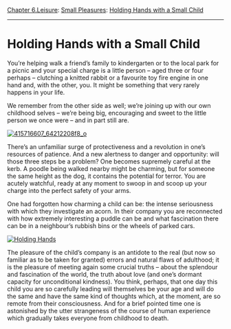 [Chapter 6.Leisure](https://www.theschooloflife.com/thebookoflife/category/leisure/): [Small Pleasures](https://www.theschooloflife.com/thebookoflife/category/leisure/small-pleasures/): [Holding Hands with a Small Child](https://www.theschooloflife.com/thebookoflife/holding-hands-with-a-small-child/)

* * *

# Holding Hands with a Small Child

You’re helping walk a friend’s family to kindergarten or to the local park for a picnic and your special charge is a little person – aged three or four perhaps – clutching a knitted rabbit or a favourite toy fire engine in one hand and, with the other, you. It might be something that very rarely happens in your life.

We remember from the other side as well; we’re joining up with our own childhood selves – we’re being big, encouraging and sweet to the little person we once were – and in part still are.

[![415716607_64212208f8_o](https://www.theschooloflife.com/thebookoflife/wp-content/uploads/2014/09/415716607_64212208f8_o.jpg)](http://www.thebookoflife.org/wp-content/uploads/2014/09/415716607_64212208f8_o.jpg)

There’s an unfamiliar surge of protectiveness and a revolution in one’s resources of patience. And a new alertness to danger and opportunity: will those three steps be a problem? One becomes supremely careful at the kerb. A poodle being walked nearby might be charming, but for someone the same height as the dog, it contains the potential for terror. You are acutely watchful, ready at any moment to swoop in and scoop up your charge into the perfect safety of your arms.

One had forgotten how charming a child can be: the intense seriousness with which they investigate an acorn. In their company you are reconnected with how extremely interesting a puddle can be and what fascination there can be in a neighbour’s rubbish bins or the wheels of parked cars.

[![Holding Hands](https://www.theschooloflife.com/thebookoflife/wp-content/uploads/2014/09/5485227867_21229940a7_z.jpg)](http://www.thebookoflife.org/wp-content/uploads/2014/09/5485227867_21229940a7_z.jpg)

The pleasure of the child’s company is an antidote to the real (but now so familiar as to be taken for granted) errors and natural flaws of adulthood; it is the pleasure of meeting again some crucial truths – about the splendour and fascination of the world, the truth about love (and one’s dormant capacity for unconditional kindness). You think, perhaps, that one day this child you are so carefully leading will themselves be your age and will do the same and have the same kind of thoughts which, at the moment, are so remote from their consciousness. And for a brief pointed time one is astonished by the utter strangeness of the course of human experience which gradually takes everyone from childhood to death.
